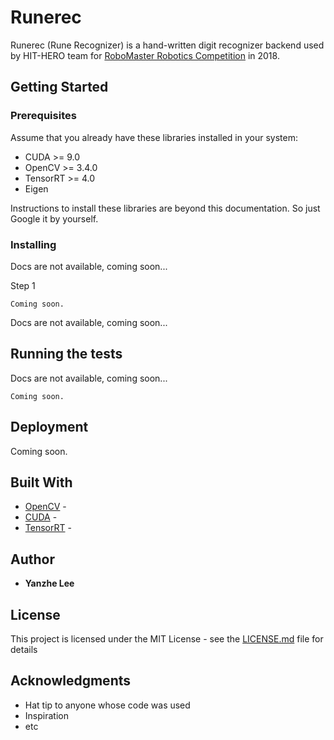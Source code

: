 # Runerec

Runerec (Rune Recognizer) is a hand-written digit recognizer backend used by HIT-HERO team for [RoboMaster Robotics Competition](https://www.robomaster.com/) in 2018.

## Getting Started

### Prerequisites

Assume that you already have these libraries installed in your system:

- CUDA >= 9.0
- OpenCV >= 3.4.0
- TensorRT >= 4.0
- Eigen

Instructions to install these libraries are beyond this documentation. So just Google it by yourself.

### Installing

Docs are not available, coming soon...

Step 1

```
Coming soon.
```

Docs are not available, coming soon...

## Running the tests

Docs are not available, coming soon...

```
Coming soon.
```

## Deployment

Coming soon.

## Built With

* [OpenCV](http://opencv.org) - 
* [CUDA](https://developer.nvidia.com/cuda-toolkit) - 
* [TensorRT](https://developer.nvidia.com/tensorrt) - 

## Author

* **Yanzhe Lee**

## License

This project is licensed under the MIT License - see the [LICENSE.md](LICENSE.md) file for details

## Acknowledgments

* Hat tip to anyone whose code was used
* Inspiration
* etc